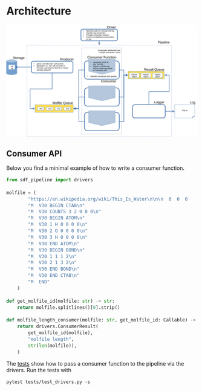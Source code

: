 # Architecture

![pipeline architecture](architecture.svg)


## Consumer API
Below you find a minimal example of how to write a consumer function.

```Python
from sdf_pipeline import drivers

molfile = (
        "https://en.wikipedia.org/wiki/This_Is_Water\n\n\n  0  0  0     0  0            999 V3000\n"
        "M  V30 BEGIN CTAB\n"
        "M  V30 COUNTS 3 2 0 0 0\n"
        "M  V30 BEGIN ATOM\n"
        "M  V30 1 H 0 0 0 0\n"
        "M  V30 2 O 0 0 0 0\n"
        "M  V30 3 H 0 0 0 0\n"
        "M  V30 END ATOM\n"
        "M  V30 BEGIN BOND\n"
        "M  V30 1 1 1 2\n"
        "M  V30 2 1 3 2\n"
        "M  V30 END BOND\n"
        "M  V30 END CTAB\n"
        "M  END"
    )

def get_molfile_id(molfile: str) -> str:
    return molfile.splitlines()[0].strip()

def molfile_length_consumer(molfile: str, get_molfile_id: Callable) -> drivers.ConsumerResult:
    return drivers.ConsumerResult(
        get_molfile_id(molfile),
        "molfile length",
        str(len(molfile)),
    )
```

The [tests](tests/test_drivers.py) show how to pass a consumer function to the pipeline via the drivers.
Run the tests with

```Shell
pytest tests/test_drivers.py -s
```


